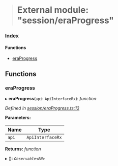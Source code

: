 > # External module: "session/eraProgress"

### Index

#### Functions

* [eraProgress](_session_eraprogress_.md#eraprogress)

## Functions

###  eraProgress

▸ **eraProgress**(`api`: `ApiInterfaceRx`): *function*

*Defined in [session/eraProgress.ts:13](https://github.com/polkadot-js/api/blob/28cf21d/packages/api-derive/src/session/eraProgress.ts#L13)*

**Parameters:**

Name | Type |
------ | ------ |
`api` | `ApiInterfaceRx` |

**Returns:** *function*

▸ (): *`Observable<BN>`*